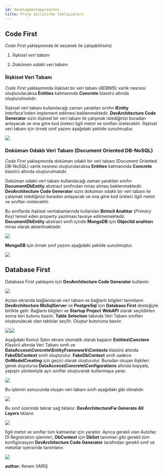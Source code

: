 ```yaml
---
id: developmentapproaches
title: Proje Geliştirme Yaklaşımları
---
```


## Code First

*Code First* yaklaşımında iki seçenek ile çalışabilirsiniz

1.  *İlişkisel veri tabanı*

2.  *Doküman odaklı veri tabanı*

### İlişkisel Veri Tabanı 

*Code First* yaklaşımında ilişkisel bir veri tabanı (*RDBMS*) varlık nesnesi
oluşturulacaksa **Entities** katmanında **Concrete** klasörü altında
oluşturulmalıdır.

İlişkisel veri tabanı kullanılacağı zaman yaratılan sınıfın **IEntity**
Interface'inden implement edilmesi beklenmektedir. **DevArchitecture
Code Generator** sizin ilişkisel bir veri tabanı ile çalışmak
istediğinizi buradan anlayacak ve ona göre kod üreteci ilgili metot ve
sınıfları üretecektir. İlişkisel veri tabanı için örnek sınıf yazımı
aşağıdaki şekilde sunulmuştur.

![](./../../../../media/image6.png)

### Doküman Odaklı Veri Tabanı (Document Oriented DB-NoSQL) 

*Code First* yaklaşımında doküman odaklı bir veri tabanı (Document Oriented DB-NoSQL) varlık nesnesi
oluşturulacaksa **Entities** katmanında **Concrete** klasörü altında
oluşturulmalıdır.

Doküman odaklı veri tabanı kullanılacağı zaman yaratılan sınıfın
**DocumentDbEntity** abstract sınıfından miras alması beklenmektedir.
**DevArchitecture Code Generator** sizin doküman odaklı bir veri tabanı
ile çalışmak istediğinizi buradan anlayacak ve ona göre kod üreteci
ilgili metot ve sınıfları üretecektir.

Bu sınıflarda ilişkisel veritabanlarında kullanılan **Birincil Anahtar**
(*Primary Key*) temsil eden property yazılması tavsiye edilmemektedir.
**DocumentDbEntity** abstract sınıfı içinde **MongoDB** için **ObjectId
anahtarı** miras olarak aktarılmaktadır.

![](./../../../../media/image7.png)

**MongoDB** için örnek sınıf yazımı aşağıdaki şekilde sunulmuştur.

![](./../../../../media/image8.png)

## Database First

Database First yaklaşımı için **DevArchitecture Code Generator**
kullanılır.

![](./../../../../media/image9.png)

Açılan ekranda bağlanılacak veri tabanı ve bağlantı bilgileri
tanımlanır. **DevArchitecture MsSqlServer** ve **PostgreSql** için
**Database First** desteğiyle birlikte gelir. Bağlantı bilgileri ve
**Startup Project** **WebAPI** olarak seçildikten sonra ileri butonu
basılır. **Table Selection** tabında Veri Tabanı sınıfları oluşturulacak
olan tablolar seçilir. Oluştur butonuna basılır.

![](./../../../../media/image10.png)![](./../../../../media/image11.png)

Aşağıdaki Komut Satırı ekranı otomatik olarak kapanır
**Entities\\Conctere** Klasörü altında Veri Tabanı sınıfı ve
**DataAccess\\Concrete\\EntityFramework\\Contexts** klasörü altında
**FakeDbContext** sınıfı oluşturulur. **FakeDbContext** sınıfı sadece
**OnModelCreating** için geçici olarak oluşturulur. Buradan oluşan
ilişkileri gerek duyulursa **DataAccess\\Concrete\\Configurations**
altında kopyala, yapıştır yöntemiyle ayrı sınıflar oluşturarak kullanmaya yarar.

![](./../../../../media/image12.png)

Bu işlemin sonucunda oluşan veri tabanı sınıfı aşağıdaki gibi olmalıdır.

![](./../../../../media/image13.png)

Bu sınıf üzerinde tekrar sağ tıklanır. **DevArchitectureFw Generate All
Layers** tıklanır.

![](./../../../../media/image14.png)

İlgili metot ve sınıflar tüm katmanlar için yaratılır. Ayrıca gerekli
olan Autofac DI Registration işlemleri, **DbContext** için **DbSet**
tanımları gibi gerekli tüm konfigürasyon **DevArchitecture Code
Generator** tarafından gerekli sınıf ve metotlar içerisinde tanımlanır.

![](./../../../../media/image15.png)


**author:** Kerem VARIŞ